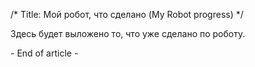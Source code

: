 /*
Title: Мой робот, что сделано (My Robot progress)
*/

Здесь будет выложено то, что уже сделано по роботу.

\- End of article -

